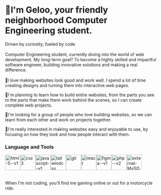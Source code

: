 # 👋I'm Geloo, your friendly neighborhood Computer Engineering student.
Driven by curiosity, fueled by code<br>  
Computer Engineering student, currently diving into the world of web development. My long-term goal? To become a highly skilled and impactful software engineer, building innovative solutions and making a real difference.<br><br>
👀I love making websites look good and work well. I spend a lot of time creating designs and turning them into interactive web pages.

🌱I'm planning to learn how to build entire websites, from the parts you see to the parts that make them work behind the scenes, so I can create complete web projects.

💖I'm looking for a group of people who love building websites, so we can learn from each other and work on projects together.

🎨I'm really interested in making websites easy and enjoyable to use, by focusing on how they look and how people interact with them.

<h3>Language and Tools</h3>
<div style="display: flex; align-items: center; ">
<img width="50" height="50" src="https://img.icons8.com/color/48/html-5--v1.png" alt="html-5--v1"/>
<img width="50" height="50" src="https://img.icons8.com/color/48/css3.png" alt="css3"/>
<img width="50" height="50" src="https://img.icons8.com/color/48/javascript--v1.png" alt="javascript--v1"/>
<img width="50" height="50" src="https://img.icons8.com/color/48/tailwindcss.png" alt="tailwindcss"/>
<img width="50" height="50" src="https://img.icons8.com/color/48/git.png" alt="git"/>
<img width="50" height="50" src="https://img.icons8.com/officel/80/react.png" alt="react"/>
<img width="50" height="50" src="https://img.icons8.com/color/48/figma--v1.png" alt="figma--v1"/>
<img width="50" height="50" src="https://img.icons8.com/nolan/64/php--v2.png" alt="php--v2"/>
  
<img width="50" height="50" src="https://img.icons8.com/external-those-icons-flat-those-icons/50/external-MySQL-programming-and-development-those-icons-flat-those-icons.png" alt="external-MySQL-programming-and-development-those-icons-flat-those-icons"/>
</div>
<br>
<br>
When I'm not coding, you'll find me gaming online or out for a motorcycle ride.
